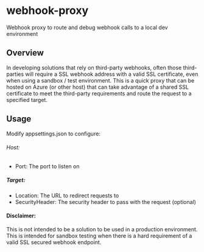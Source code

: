 # webhook-proxy
Webhook proxy to route and debug webhook calls to a local dev environment

## Overview
In developing solutions that rely on third-party webhooks, often those third-parties will require a SSL webhook address with a valid SSL certificate, even when using a sandbox / test environment.  This is a quick proxy that can be hosted on Azure (or other host) that can take advantage of a shared SSL certificate to meet the third-party requirements and route the request to a specified target.

## Usage
Modify appsettings.json to configure:
###### Host:
- Port: The port to listen on
##### Target:
- Location: The URL to redirect requests to
- SecurityHeader: The security header to pass with the request (optional)

#### Disclaimer:
This is not intended to be a solution to be used in a production environment.  This is intended for sandbox testing when there is a hard requirement of a valid SSL secured webhook endpoint.
